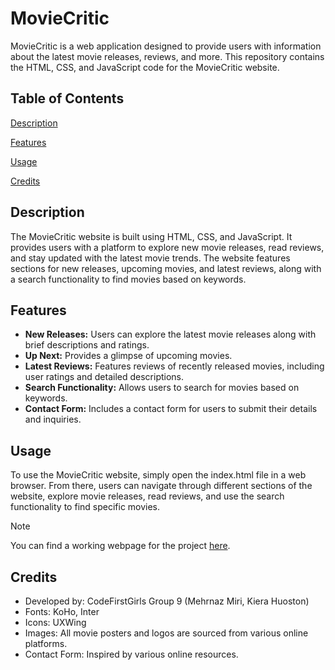 # MovieCritic
MovieCritic is a web application designed to provide users with information about the latest movie releases, reviews, and more. This repository contains the HTML, CSS, and JavaScript code for the MovieCritic website.

## Table of Contents
[Description](https://github.com/mehrnaz-m/MovieCritic/edit/main/README.md#description)

[Features](https://github.com/mehrnaz-m/MovieCritic/edit/main/README.md#features)

[Usage](https://github.com/mehrnaz-m/MovieCritic/edit/main/README.md#usage)

[Credits](https://github.com/mehrnaz-m/MovieCritic/edit/main/README.md#usage)

## Description
The MovieCritic website is built using HTML, CSS, and JavaScript. It provides users with a platform to explore new movie releases, read reviews, and stay updated with the latest movie trends. The website features sections for new releases, upcoming movies, and latest reviews, along with a search functionality to find movies based on keywords.

## Features
- **New Releases:** Users can explore the latest movie releases along with brief descriptions and ratings.
- **Up Next:** Provides a glimpse of upcoming movies.
- **Latest Reviews:** Features reviews of recently released movies, including user ratings and detailed descriptions.
- **Search Functionality:** Allows users to search for movies based on keywords.
- **Contact Form:** Includes a contact form for users to submit their details and inquiries.

## Usage
To use the MovieCritic website, simply open the index.html file in a web browser. From there, users can navigate through different sections of the website, explore movie releases, read reviews, and use the search functionality to find specific movies.

> [!NOTE]
> You can find a working webpage for the project [here](https://mehrnaz-m.github.io/MovieCritic/).

## Credits
- Developed by: CodeFirstGirls Group 9 (Mehrnaz Miri, Kiera Huoston)
- Fonts: KoHo, Inter
- Icons: UXWing
- Images: All movie posters and logos are sourced from various online platforms.
- Contact Form: Inspired by various online resources.
